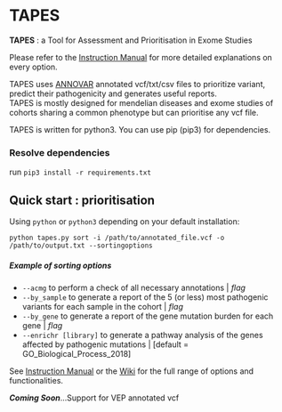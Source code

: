 # TAPES
**TAPES** : a Tool for Assessment and Prioritisation in Exome Studies

Please refer to the [Instruction Manual](https://github.com/a-xavier/tapes/blob/master/TAPES_Manual.pdf) for more detailed explanations on every option.   
  
TAPES uses [ANNOVAR](annovar.openbioinformatics.org) annotated vcf/txt/csv files to prioritize variant, predict their pathogenicity and generates useful reports.  
TAPES is mostly designed for mendelian diseases and exome studies of cohorts sharing a common phenotype but can prioritise any vcf file.

TAPES is written for python3. You can use pip (pip3) for dependencies.
### Resolve dependencies 

run ```pip3 install -r requirements.txt ```

## Quick start : prioritisation

Using ```python``` or ```python3``` depending on your default installation:

```python tapes.py sort -i /path/to/annotated_file.vcf -o /path/to/output.txt --sortingoptions```

##### Example of sorting options

* ```--acmg``` to perform a check of all necessary annotations | _flag_  
* ```--by_sample``` to generate a report of the 5 (or less) most pathogenic variants for each sample in the cohort | _flag_  
* ```--by_gene``` to generate a report of the gene mutation burden for each gene | _flag_  
* ```--enrichr [library]``` to generate a pathway analysis of the genes affected by pathogenic mutations | [default = GO_Biological_Process_2018]  

See [Instruction Manual](https://github.com/a-xavier/tapes/blob/master/TAPES_Manual.pdf) or the [Wiki](https://github.com/a-xavier/tapes/wiki) for the full range of options and functionalities.   

___Coming Soon___...Support for VEP annotated vcf
